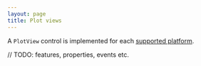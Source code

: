 ```yaml
---
layout: page
title: Plot views
---
```


A `PlotView` control is implemented for each [supported platform](./supported-platforms).

// TODO: features, properties, events etc.
